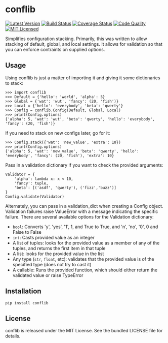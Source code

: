 conflib
=========

[![Latest Version](https://img.shields.io/pypi/v/conflib.svg)](https://pypi.python.org/pypi/conflib/)
[![Build Status](https://img.shields.io/circleci/project/akerl/conflib.svg)](https://circleci.com/gh/akerl/conflib)
[![Coverage Status](https://img.shields.io/codecov/c/github/akerl/conflib.svg)](https://codecov.io/github/akerl/conflib)
[![Code Quality](https://img.shields.io/codacy/ecff585dcc1147f0817d710f54241040.svg)](https://www.codacy.com/app/akerl/conflib)
[![MIT Licensed](https://img.shields.io/badge/license-MIT-green.svg)](https://tldrlegal.com/license/mit-license)

Simplifies configuration stacking. Primarily, this was written to allow stacking of default, global, and local settings. It allows for validation so that you can enforce contraints on supplied options.

## Usage

Using conflib is just a matter of importing it and giving it some dictionaries to stack:

```
>>> import conflib
>>> Default = {'hello': 'world', 'alpha': 5}
>>> Global = {'wat': 'wut', 'fancy': (20, 'fish')}
>>> Local = {'hello': 'everybody', 'beta': 'qwerty'}
>>> Config = conflib.Config(Default, Global, Local)
>>> print(Config.options)
{'alpha': 5, 'wat': 'wut', 'beta': 'qwerty', 'hello': 'everybody', 'fancy': (20, 'fish')}
```

If you need to stack on new configs later, go for it:

```
>>> Config.stack({'wat': 'new_value', 'extra': 10})
>>> print(Config.options)
{'alpha': 5, 'wat': 'new_value', 'beta': 'qwerty', 'hello': 'everybody', 'fancy': (20, 'fish'), 'extra': 10}
```

Pass in a validation dictionary if you want to check the provided arguments:

```
Validator = {
    'alpha': lambda x: x < 10,
    'fancy': tuple,
    'beta': [('asdf', 'qwerty'), ('fizz','buzz')]
}
Config.validate(Validator)
```

Alternately, you can pass in a validation\_dict when creating a Config object. Validation failures raise ValueError with a message indicating the specific failure. There are several available options for the Validation dictionary:

* `bool`: Converts 'y', 'yes', '1', 1, and True to True, and 'n', 'no', '0', 0 and False to False
* `int`: Casts provided value as an integer
* A list of tuples: looks for the provided value as a member of any of the tuples, and returns the first item in that tuple
* A list: looks for the provided value in the list
* Any type (`str`, `float`, etc): validates that the provided value is of the specified type (does not try to cast it)
* A callable: Runs the provided function, which should either return the validated value or raise TypeError

## Installation

    pip install conflib

## License

conflib is released under the MIT License. See the bundled LICENSE file for details.


